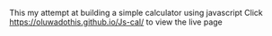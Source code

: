 This my attempt at building a simple calculator using javascript
Click  https://oluwadothis.github.io/Js-cal/ to view the live page
